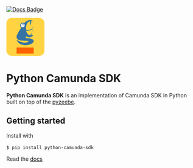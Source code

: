 [![Docs Badge](https://img.shields.io/badge/documentation-blue)](https://mdelmans.github.io/python-camunda-sdk/)

<img src="https://github.com/mdelmans/python-camunda-sdk/blob/master/docs/img/pycam.svg" width="100"/>

# Python Camunda SDK

**Python Camunda SDK** is an implementation of Camunda SDK in Python built on top of the [pyzeebe](https://github.com/camunda-community-hub/pyzeebe).

## Getting started

Install with

``` console
$ pip install python-camunda-sdk
```

Read the [docs](https://mdelmans.github.io/python-camunda-sdk/)